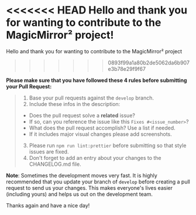 <<<<<<< HEAD
Hello and thank you for wanting to contribute to the MagicMirror² project!
=======
Hello and thank you for wanting to contribute to the MagicMirror² project
>>>>>>> 0893f99a1a80b2de5062da6b907e3b78e29f9f67

**Please make sure that you have followed these 4 rules before submitting your Pull Request:**

> 1. Base your pull requests against the `develop` branch.
> 2. Include these infos in the description:
>
> - Does the pull request solve a **related** issue?
> - If so, can you reference the issue like this `Fixes #<issue_number>`?
> - What does the pull request accomplish? Use a list if needed.
> - If it includes major visual changes please add screenshots.
>
> 3. Please run `npm run lint:prettier` before submitting so that
>    style issues are fixed.
> 4. Don't forget to add an entry about your changes to
>    the CHANGELOG.md file.

**Note**: Sometimes the development moves very fast. It is highly
recommended that you update your branch of `develop` before creating a
pull request to send us your changes. This makes everyone's lives
easier (including yours) and helps us out on the development team.

Thanks again and have a nice day!
